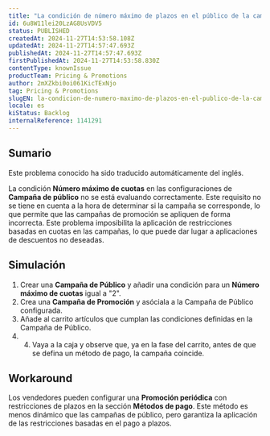 ```yaml
---
title: "La condición de número máximo de plazos en el público de la campaña no se evalúa correctamente"
id: 6u8W11lei20LzAG8UsVDV5
status: PUBLISHED
createdAt: 2024-11-27T14:53:58.108Z
updatedAt: 2024-11-27T14:57:47.693Z
publishedAt: 2024-11-27T14:57:47.693Z
firstPublishedAt: 2024-11-27T14:53:58.830Z
contentType: knownIssue
productTeam: Pricing & Promotions
author: 2mXZkbi0oi061KicTExNjo
tag: Pricing & Promotions
slugEN: la-condicion-de-numero-maximo-de-plazos-en-el-publico-de-la-campana-no-se-evalua-correctamente
locale: es
kiStatus: Backlog
internalReference: 1141291
---
```


## Sumario

<div class="alert alert-info">
  <p>Este problema conocido ha sido traducido automáticamente del inglés.</p>
</div>


La condición **Número máximo de cuotas** en las configuraciones de **Campaña de público** no se está evaluando correctamente. Este requisito no se tiene en cuenta a la hora de determinar si la campaña se corresponde, lo que permite que las campañas de promoción se apliquen de forma incorrecta. Este problema imposibilita la aplicación de restricciones basadas en cuotas en las campañas, lo que puede dar lugar a aplicaciones de descuentos no deseadas.


##

## Simulación



1. Crear una **Campaña de Público** y añadir una condición para un **Número máximo de cuotas** igual a "2".
2. Crea una **Campaña de Promoción** y asóciala a la Campaña de Público configurada.
3. Añade al carrito artículos que cumplan las condiciones definidas en la Campaña de Público.
4. 4. Vaya a la caja y observe que, ya en la fase del carrito, antes de que se defina un método de pago, la campaña coincide.



## Workaround


Los vendedores pueden configurar una **Promoción periódica** con restricciones de plazos en la sección **Métodos de pago**. Este método es menos dinámico que las campañas de público, pero garantiza la aplicación de las restricciones basadas en el pago a plazos.




